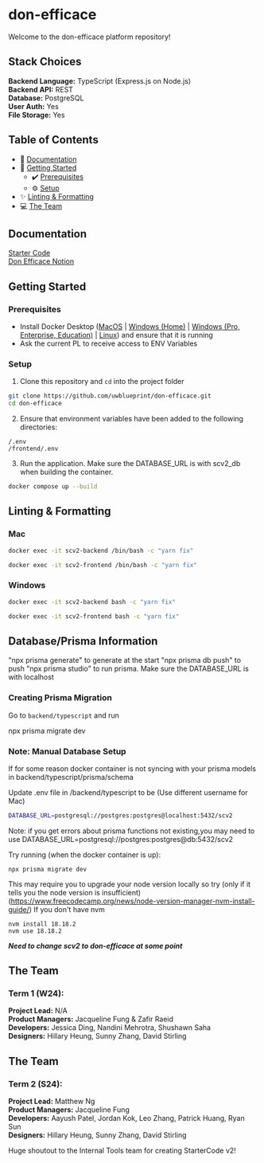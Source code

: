 # don-efficace

Welcome to the don-efficace platform repository!

## Stack Choices
**Backend Language:** TypeScript (Express.js on Node.js)<br>
**Backend API:** REST<br>
**Database:** PostgreSQL<br>
**User Auth:** Yes<br>
**File Storage:** Yes<br>

## Table of Contents
* 📝 [Documentation](#documentation)
* 👷 [Getting Started](#getting-started)
  * ✔️ [Prerequisites](#prerequisites)
  * ⚙️ [Setup](#setup)
* ✨ [Linting & Formatting](#linting--formatting)
* 💻 [The Team](#the-team)

## Documentation

[Starter Code](https://uwblueprint.github.io/starter-code-v2)</br>
[Don Efficace Notion](https://www.notion.so/uwblueprintexecs/Engineering-bd1b37e6e8b64f6ca496a0cedfa76cdb)

## Getting Started

### Prerequisites

* Install Docker Desktop ([MacOS](https://docs.docker.com/docker-for-mac/install/) | [Windows (Home)](https://docs.docker.com/docker-for-windows/install-windows-home/) | [Windows (Pro, Enterprise, Education)](https://docs.docker.com/docker-for-windows/install/) | [Linux](https://docs.docker.com/engine/install/#server)) and ensure that it is running
* Ask the current PL to receive access to ENV Variables

### Setup

1. Clone this repository and `cd` into the project folder
```bash
git clone https://github.com/uwblueprint/don-efficace.git
cd don-efficace
```
2. Ensure that environment variables have been added to the following directories:
```
/.env
/frontend/.env
```
3. Run the application. Make sure the DATABASE_URL is with scv2_db when building the container.
```bash
docker compose up --build
```

## Linting & Formatting
### Mac
```bash
docker exec -it scv2-backend /bin/bash -c "yarn fix"
```
```bash
docker exec -it scv2-frontend /bin/bash -c "yarn fix"
```


### Windows
```bash
docker exec -it scv2-backend bash -c "yarn fix"
```
```bash
docker exec -it scv2-frontend bash -c "yarn fix"
```

## Database/Prisma Information
"npx prisma generate" to generate at the start
"npx prisma db push" to push
"npx prisma studio" to run prisma. Make sure the DATABASE_URL is with localhost

### Creating Prisma Migration

Go to `backend/typescript` and run

npx prisma migrate dev

### Note: Manual Database Setup

If for some reason docker container is not syncing with your prisma models in backend/typescript/prisma/schema

Update .env file in /backend/typescript to be
(Use different username for Mac)

```bash
DATABASE_URL=postgresql://postgres:postgres@localhost:5432/scv2
```
Note: if you get errors about prisma functions not existing,you may need to use DATABASE_URL=postgresql://postgres:postgres@db:5432/scv2

Try running (when the docker container is up):

```
npx prisma migrate dev
```

This may require you to upgrade your node version locally so try (only if it tells you the node version is insufficient)
(https://www.freecodecamp.org/news/node-version-manager-nvm-install-guide/) If you don't have nvm

```
nvm install 18.18.2
nvm use 18.18.2
```

***Need to change scv2 to don-efficace at some point***

## The Team
### Term 1 (W24):
**Project Lead:** N/A<br>
**Product Managers:** Jacqueline Fung & Zafir Raeid<br>
**Developers:** Jessica Ding, Nandini Mehrotra, Shushawn Saha<br>
**Designers:** Hillary Heung, Sunny Zhang, David Stirling<br>
## The Team

### Term 2 (S24):
**Project Lead:** Matthew Ng<br>
**Product Managers:** Jacqueline Fung<br>
**Developers:** Aayush Patel, Jordan Kok, Leo Zhang, Patrick Huang, Ryan Sun<br>
**Designers:** Hillary Heung, Sunny Zhang, David Stirling<br>


Huge shoutout to the Internal Tools team for creating StarterCode v2!<br>
